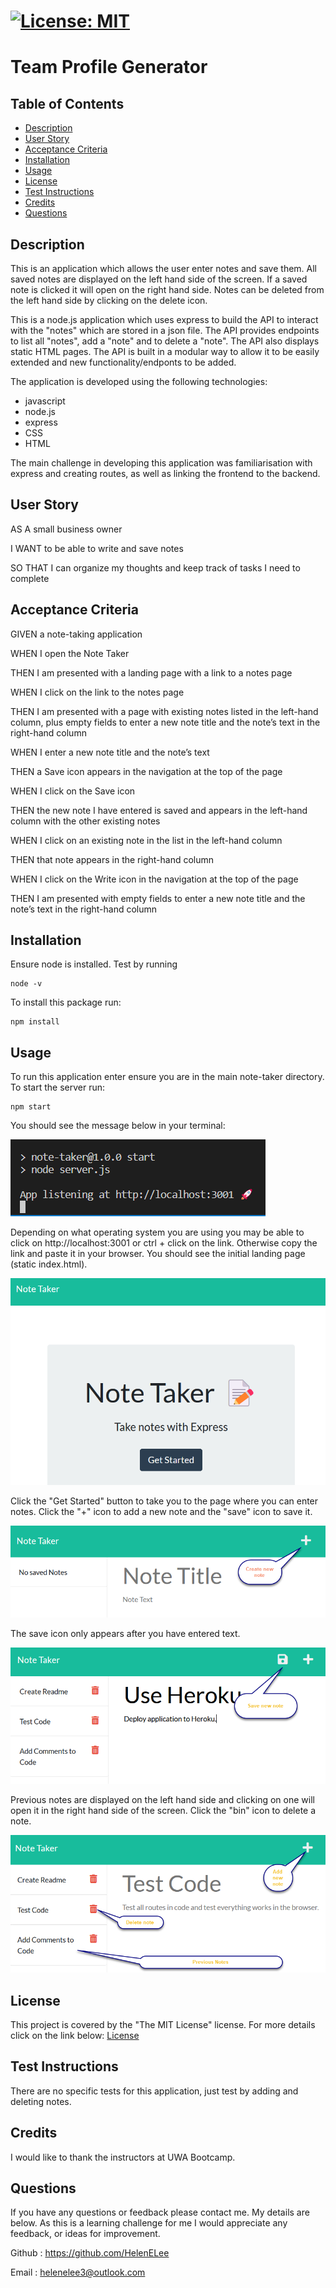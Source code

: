
  # [![License: MIT](https://img.shields.io/badge/License-MIT-yellow.svg)](https://opensource.org/licenses/MIT)

  # Team Profile Generator

  ## Table of Contents
 - [Description](#description)
 - [User Story](#user-story)
 - [Acceptance Criteria](#acceptance-criteria)
 - [Installation](#installation)
 - [Usage](#usage)
 - [License](#license)
 - [Test Instructions](#test-instructions)
 - [Credits](#credits)
 - [Questions](#questions)
  
  ## Description
  This is an application which allows the user enter notes and save them. All saved notes are displayed on the left hand side of the screen. If a saved note is clicked it will open on the right hand side. Notes can be deleted from the left hand side by clicking on the delete icon.
  
  This is a node.js application which uses express to build the API to interact with the "notes" which are stored in a json file. The API provides endpoints to list all "notes", add a "note" and to delete a "note". The API also displays static HTML pages. The API is built in a modular way to allow it to be easily extended and new functionality/endponts to be added.
  
  The application is developed using the following technologies:
  - javascript
  - node.js
  - express
  - CSS
  - HTML

  The main challenge in developing this application was familiarisation with express and creating routes, as well as linking the frontend to the backend.
  
  ## User Story
  AS A small business owner

  I WANT to be able to write and save notes

  SO THAT I can organize my thoughts and keep track of tasks I need to complete

   ## Acceptance Criteria
  GIVEN a note-taking application

  WHEN I open the Note Taker

  THEN I am presented with a landing page with a link to a notes page

  WHEN I click on the link to the notes page

  THEN I am presented with a page with existing notes listed in the left-hand column, plus empty fields to enter a new note title and the note’s text in the right-hand column

  WHEN I enter a new note title and the note’s text

  THEN a Save icon appears in the navigation at the top of the page

  WHEN I click on the Save icon

  THEN the new note I have entered is saved and appears in the left-hand column with the other existing notes

  WHEN I click on an existing note in the list in the left-hand column

  THEN that note appears in the right-hand column

  WHEN I click on the Write icon in the navigation at the top of the page

  THEN I am presented with empty fields to enter a new note title and the note’s text in the right-hand column


  ## Installation
  Ensure node is installed. Test by running 
  ```
  node -v
  ```

  To install this package run:
  ```
  npm install
  ```

  ## Usage
  To run this application enter ensure you are in the main note-taker directory. To start the server run:
```
npm start
```
You should see the message below in your terminal:

![Here is a screenshot showing the server started in the terminal.](./public/assets/images/server-started.png)

Depending on what operating system you are using you may be able to click on http://localhost:3001 or ctrl + click on the link. Otherwise copy the link and paste it in your browser. You should see the initial landing page (static index.html).

![Here is a screenshot of the landing page.](./public/assets/images/landing-page.png)

Click the "Get Started" button to take you to the page where you can enter notes. Click the "+" icon to add a new note and the "save" icon to save it. 

![Here is a screenshot of the application working initially.](./public/assets/images/new_note.png)

The save icon only appears after you have entered text.

![Here is a screenshot of the application wwith new note .](./public/assets/images/save-note.png)

Previous notes are displayed on the left hand side and clicking on one will open it in the right hand side of the screen. Click the "bin" icon to delete a note.

![Here is a screenshot of the application with existing notes.](./public/assets/images/previous_notes.png)


  ## License
  This project is covered by the "The MIT License" license.
  For more details click on the link below:
  [License](https://opensource.org/licenses/MIT)
  
  
  ## Test Instructions
  There are no specific tests for this application, just test by adding and deleting notes.

  ## Credits
  I would like to thank the instructors at UWA Bootcamp. 
  
  ## Questions
 If you have any questions or feedback please contact me. My details are below. As this is a learning challenge for me I would appreciate any feedback, or ideas for improvement.

 Github : https://github.com/HelenELee 

 Email : helenelee3@outlook.com
  